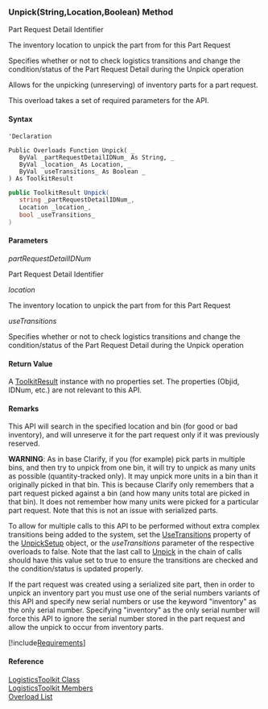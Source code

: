 ﻿### Unpick(String,Location,Boolean) Method

Part Request Detail Identifier

The inventory location to unpick the part from for this Part Request

Specifies whether or not to check logistics transitions and change the condition/status of the Part Request Detail during the Unpick operation

Allows for the unpicking (unreserving) of inventory parts for a part request.

This overload takes a set of required parameters for the API.

#### Syntax

```vbnet
'Declaration

Public Overloads Function Unpick( _
   ByVal _partRequestDetailIDNum_ As String, _
   ByVal _location_ As Location, _
   ByVal _useTransitions_ As Boolean _
) As ToolkitResult
```

```csharp
public ToolkitResult Unpick( 
   string _partRequestDetailIDNum_,
   Location _location_,
   bool _useTransitions_
)
```

#### Parameters

_partRequestDetailIDNum_

Part Request Detail Identifier

_location_

The inventory location to unpick the part from for this Part Request

_useTransitions_

Specifies whether or not to check logistics transitions and change the condition/status of the Part Request Detail during the Unpick operation

#### Return Value

A [ToolkitResult](FChoice.Toolkits.Clarify~FChoice.Toolkits.Clarify.ToolkitResult.md) instance with no properties set. The properties (Objid, IDNum, etc.) are not relevant to this API.

#### Remarks

This API will search in the specified location and bin (for good or bad inventory), and will unreserve it for the part request only if it was previously reserved.

**WARNING**: As in base Clarify, if you (for example) pick parts in multiple bins, and then try to unpick from one bin, it will try to unpick as many units as possible (quantity-tracked only). It may unpick more units in a bin than it originally picked in that bin. This is because Clarify only remembers that a part request picked against a bin (and how many units total are picked in that bin). It does not remember how many units were picked for a particular part request. Note that this is not an issue with serialized parts.

To allow for multiple calls to this API to be performed without extra complex transitions being added to the system, set the [UseTransitions](FChoice.Toolkits.Clarify~FChoice.Toolkits.Clarify.Logistics.UnpickSetup~UseTransitions.md) property of the [UnpickSetup](FChoice.Toolkits.Clarify~FChoice.Toolkits.Clarify.Logistics.UnpickSetup.md) object, or the _useTransitions_ parameter of the respective overloads to false. Note that the last call to [Unpick](FChoice.Toolkits.Clarify~FChoice.Toolkits.Clarify.Logistics.LogisticsToolkit~Unpick.md) in the chain of calls should have this value set to true to ensure the transitions are checked and the condition/status is updated properly.

If the part request was created using a serialized site part, then in order to unpick an inventory part you must use one of the serial numbers variants of this API and specify new serial numbers or use the keyword "inventory" as the only serial number. Specifying "inventory" as the only serial number will force this API to ignore the serial number stored in the part request and allow the unpick to occur from inventory parts.

[!include[Requirements](../partials/requirements.md)]

#### Reference

[LogisticsToolkit Class](FChoice.Toolkits.Clarify~FChoice.Toolkits.Clarify.Logistics.LogisticsToolkit.md)  
[LogisticsToolkit Members](FChoice.Toolkits.Clarify~FChoice.Toolkits.Clarify.Logistics.LogisticsToolkit_members.md)  
[Overload List](FChoice.Toolkits.Clarify~FChoice.Toolkits.Clarify.Logistics.LogisticsToolkit~Unpick.md)